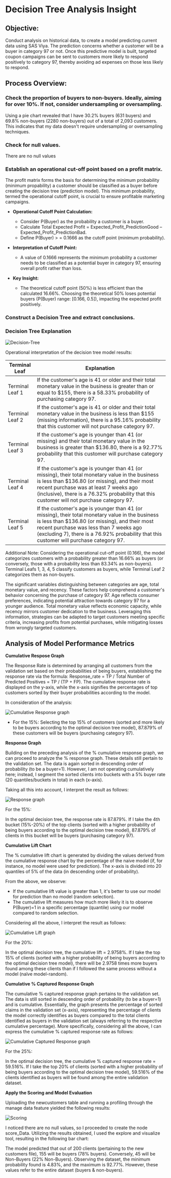 # Decision Tree Analysis Insight

## Objective:

Conduct analysis on historical data, to create a model predicting current data using SAS Viya. The prediction concerns whether a customer will be a buyer in category 97 or not. Once this predictive model is built, targeted coupon campaigns can be sent to customers more likely to respond positively to category 97, thereby avoiding ad expenses on those less likely to respond.
  
## Process Overview:

### Check the proportion of buyers to non-buyers. Ideally, aiming for over 10%. If not, consider undersampling or oversampling.

Using a pie chart revealed that I have 30.2% buyers (631 buyers) and 69.8% non-buyers (2280 non-buyers) out of a total of 2,093 customers. This indicates that my data doesn't require undersampling or oversampling techniques.
    
### Check for null values. 

There are no null values
    
### Establish an operational cut-off point based on a profit matrix.

The profit matrix forms the basis for determining the minimum probability (minimum propability) a customer should be classified as a buyer before creating the decision tree (prediction model). This minimum probability, termed the operational cutoff point, is crucial to ensure profitable marketing campaigns.

- **Operational Cutoff Point Calculation:**
  - Consider P(Buyer) as the probability a customer is a buyer.
  - Calculate Total Expected Profit = Expected_Profit_PredictionGood – Expected_Profit_PredictionBad.
  - Define P(Buyer) > = 0.1666 as the cutoff point (minimum probability).
  
- **Interpretation of Cutoff Point:**
  - A value of 0.1666 represents the minimum probability a customer needs to be classified as a potential buyer in category 97, ensuring overall profit rather than loss.
  
- **Key Insight:**
  - The theoretical cutoff point (50%) is less efficient than the calculated 16.66%. Choosing the theoretical 50% loses potential buyers (P(Buyer) range: [0.166, 0.5]), impacting the expected profit positively.

### Construct a Decision Tree and extract conclusions.

### Decision Tree Explanation

![Decision-Tree](images/cutoff.png)

Operational interpretation of the decision tree model results:

| Terminal Leaf | Explanation |
| --- | --- |
| Terminal Leaf 1 | If the customer's age is 41 or older and their total monetary value in the business is greater than or equal to $155, there is a 58.33% probability of purchasing category 97. |
| Terminal Leaf 2 | If the customer's age is 41 or older and their total monetary value in the business is less than $155 (missing information), there is a 95.16% probability that this customer will not purchase category 97. |
| Terminal Leaf 3 | If the customer's age is younger than 41 (or missing) and their total monetary value in the business is greater than $136.80, there is a 92.77% probability that this customer will purchase category 97. |
| Terminal Leaf 4 | If the customer's age is younger than 41 (or missing), their total monetary value in the business is less than $136.80 (or missing), and their most recent purchase was at least 7 weeks ago (inclusive), there is a 76.32% probability that this customer will not purchase category 97. |
| Terminal Leaf 5 | If the customer's age is younger than 41 (or missing), their total monetary value in the business is less than $136.80 (or missing), and their most recent purchase was less than 7 weeks ago (excluding 7), there is a 76.92% probability that this customer will purchase category 97. |

Additional Note: Considering the operational cut-off point (0.166), the model categorizes customers with a probability greater than 16.66% as buyers (or conversely, those with a probability less than 83.34% as non-buyers). Terminal Leafs 1, 3, 4, 5 classify customers as buyers, while Terminal Leaf 2 categorizes them as non-buyers.

The significant variables distinguishing between categories are age, total monetary value, and recency. These factors help comprehend a customer's behavior concerning the purchase of category 97. Age reflects consumer preferences, indicating potential attraction towards category 97 for a younger audience. Total monetary value reflects economic capacity, while recency mirrors customer dedication to the business. Leveraging this information, strategies can be adapted to target customers meeting specific criteria, increasing profits from potential purchases, while mitigating losses from wrongly targeted customers.


## Analysis of Model Performance Metrics

**Cumulative Respose Graph**

The Response Rate is determined by arranging all customers from the validation set based on their probabilities of being buyers, establishing the response rate via the formula: Response_rate = TP / Total Number of Predicted Positives = TP / (TP + FP). The cumulative response rate is displayed on the y-axis, while the x-axis signifies the percentages of top customers sorted by their buyer probabilities according to the model.

In consideration of the analysis:

![Cumulative Response graph](images/crg.png)


- For the 15%:
Selecting the top 15% of customers (sorted and more likely to be buyers according to the optimal decision tree model), 87.879% of these customers will be buyers (purchasing category 97).


**Response Graph**

Building on the preceding analysis of the % cumulative response graph, we can proceed to analyze the % response graph. These details still pertain to the validation set. The data is again sorted in descending order of probability (to be a buyer=1). However, I am not operating cumulatively here; instead, I segment the sorted clients into buckets with a 5% buyer rate (20 quantiles/buckets in total) in each (x-axis).

Taking all this into account, I interpret the result as follows:

![Response graph](images/rg.png)

For the 15%:

In the optimal decision tree, the response rate is 87.879%.
If I take the 4th bucket (15%-20%) of the top clients (sorted with a higher probability of being buyers according to the optimal decision tree model), 87.879% of clients in this bucket will be buyers (purchasing category 97).

**Cumulative Lift Chart**

The % cumulative lift chart is generated by dividing the values derived from the cumulative response chart by the percentage of the naive model (if, for instance, no model were used for prediction). The x-axis is divided into 20 quantiles of 5% of the data (in descending order of probability).

From the above, we observe:

- If the cumulative lift value is greater than 1, it's better to use our model for prediction than no model (random selection).
- The cumulative lift measures how much more likely it is to observe P(Buyer)=1 in a specific percentage (quantile) using our model compared to random selection.

Considering all the above, I interpret the result as follows:

![Cumulative Lift graph](images/clg.png)

For the 20%:

In the optimal decision tree, the cumulative lift = 2.9758%.
If I take the top 15% of clients (sorted with a higher probability of being buyers according to the optimal decision tree model), there will be 2.9758 times more buyers found among these clients than if I followed the same process without a model (naïve model-random).

**Cumulative % Captured Response Graph**

The cumulative % captured response graph pertains to the validation set. The data is still sorted in descending order of probability (to be a buyer=1) and is cumulative. Essentially, the graph presents the percentage of sorted claims in the validation set (x-axis), representing the percentage of clients the model correctly identifies as buyers compared to the total clients identified as buyers in the validation set (always referring to the respective cumulative percentage). More specifically, considering all the above, I can express the cumulative % captured response rate as follows:

![Cumulative Captured Response graph](images/ccrg.png)

For the 25%:

In the optimal decision tree, the cumulative % captured response rate = 59.516%.
If I take the top 20% of clients (sorted with a higher probability of being buyers according to the optimal decision tree model), 59.516% of the clients identified as buyers will be found among the entire validation dataset.

**Apply the Scoring and Model Evaluation**

Uploading the newcustomers table and running a profiling through the manage data feature yielded the following results:

![Scoring](images/score.png)

I noticed there are no null values, so I proceeded to create the node score_Data. Utilizing the results obtained, I used the explore and visualize tool, resulting in the following bar chart:

The model predicted that out of 200 clients (pertaining to the new customers file), 155 will be buyers (78% buyers). Conversely, 45 will be Non-Buyers (22% Non-Buyers). Observing the dataset, the minimum probability found is 4.83%, and the maximum is 92.77%. However, these values refer to the entire dataset (buyers & non-buyers).
